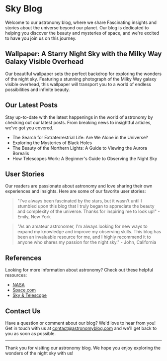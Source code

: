 <!--font:Poppins-->

# Sky Blog

Welcome to our astronomy blog, where we share Fas<wbr>ci<wbr>na<wbr>ting insights and stories about the universe beyond our planet. Our blog is dedicated to helping you discover the beauty and mysteries of space, and we're excited to have you join us on this journey.

## Wallpaper: A Starry Night Sky with the Milky Way Galaxy Visible Overhead

Our beautiful wallpaper sets the perfect backdrop for exploring the wonders of the night sky. Featuring a stunning photograph of the Milky Way galaxy visible overhead, this wallpaper will transport you to a world of endless possibilities and infinite beauty.

## Our Latest Posts

Stay up-to-date with the latest happenings in the world of astronomy by checking out our latest posts. From breaking news to insightful articles, we've got you covered.

-   The Search for Ex<wbr>tra<wbr>terre<wbr>strial Life: Are We Alone in the Universe?
-   Exploring the Mysteries of Black Holes
-   The Beauty of the Northern Lights: A Guide to Viewing the Aurora Borealis
-   How Telescopes Work: A Beginner's Guide to Observing the Night Sky

## User Stories

Our readers are passionate about astronomy and love sharing their own experiences and insights. Here are some of our favorite user stories:

> "I've always been fascinated by the stars, but it wasn't until I stumbled upon this blog that I truly began to appreciate the beauty and complexity of the universe. Thanks for inspiring me to look up!" - Emily, New York

> "As an amateur astronomer, I'm always looking for new ways to expand my knowledge and improve my observing skills. This blog has been an invaluable resource for me, and I highly recommend it to anyone who shares my passion for the night sky." - John, California

## References

Looking for more information about astronomy? Check out these helpful resources:

-   [NASA](#)
-   [Space.com](#)
-   [Sky & Telescope](#)

## Contact Us

Have a question or comment about our blog? We'd love to hear from you! Get in touch with us at [contact@astronomyblog.com](mailto:contact@astronomyblog.com) and we'll get back to you as soon as possible.

---

Thank you for visiting our astronomy blog. We hope you enjoy exploring the wonders of the night sky with us!

<!--

Write me content for website with wallpaper which alt text is:

"A photograph of a starry night sky, with the Milky Way galaxy visible overhead."

The name/title of the page should not be 1:1 copy of the alt text but rather a real content of the website which is using this wallpaper.

- Use markdown format
- Start with heading
- Heading should be short and concise
- The content should look like a real website
- The website should not be about the wallpaper, wallpaper is just a related background
- Heading should be contain work "wallpaper" or "background"
- Include real sections like references, contact, user stories, etc. use things relevant to the page purpose.
- Feel free to use structure like headings, bullets, numbering, blockquotes, paragraphs, horizontal lines, etc.
- You can use formatting like bold or _italic_
- You can include UTF-8 emojis
- Links should be only #hash anchors (and you can refer to the document itself)
- Do not include images


---


# Explore the Wonders of the Night Sky with Our Astronomy Blog

Welcome to our astronomy blog, where we share Fas<wbr>ci<wbr>na<wbr>ting insights and stories about the universe beyond our planet. Our blog is dedicated to helping you discover the beauty and mysteries of space, and we're excited to have you join us on this journey.

## Wallpaper: A Starry Night Sky with the Milky Way Galaxy Visible Overhead

Our beautiful wallpaper sets the perfect backdrop for exploring the wonders of the night sky. Featuring a stunning photograph of the Milky Way galaxy visible overhead, this wallpaper will transport you to a world of endless possibilities and infinite beauty.

## Our Latest Posts

Stay up-to-date with the latest happenings in the world of astronomy by checking out our latest posts. From breaking news to insightful articles, we've got you covered.

- The Search for Ex<wbr>tra<wbr>terre<wbr>strial Life: Are We Alone in the Universe?
- Exploring the Mysteries of Black Holes
- The Beauty of the Northern Lights: A Guide to Viewing the Aurora Borealis
- How Telescopes Work: A Beginner's Guide to Observing the Night Sky

## User Stories

Our readers are passionate about astronomy and love sharing their own experiences and insights. Here are some of our favorite user stories:

> "I've always been fascinated by the stars, but it wasn't until I stumbled upon this blog that I truly began to appreciate the beauty and complexity of the universe. Thanks for inspiring me to look up!" - Emily, New York

> "As an amateur astronomer, I'm always looking for new ways to expand my knowledge and improve my observing skills. This blog has been an invaluable resource for me, and I highly recommend it to anyone who shares my passion for the night sky." - John, California

## References

Looking for more information about astronomy? Check out these helpful resources:

- [NASA](#)
- [Space.com](#)
- [Sky & Telescope](#)

## Contact Us

Have a question or comment about our blog? We'd love to hear from you! Get in touch with us at [contact@astronomyblog.com](mailto:contact@astronomyblog.com) and we'll get back to you as soon as possible.

---

Thank you for visiting our astronomy blog. We hope you enjoy exploring the wonders of the night sky with us!


---


Write me a Google font which is best fitting for the website.

Pick from the list:
- IBM Plex Sans
- Lato
- Great Vibes
- Roboto
- Cinzel
- Alegreya
- Inter
- Dancing Script
- Exo 2
- Cinzel Decorative
- Futura
- Barlow Condensed
- Lobster
- Orbitron
- Cabin
- Poppins
- Playfair Display
- Cormorant Garamond
- Barlow Condensed
- Montserrat
- Open Sans
- Raleway


Write just the font name nothing else.


---


Poppins

-->
